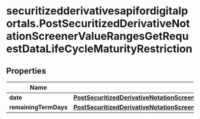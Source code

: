 # securitizedderivativesapifordigitalportals.PostSecuritizedDerivativeNotationScreenerValueRangesGetRequestDataLifeCycleMaturityRestriction

## Properties

Name | Type | Description | Notes
------------ | ------------- | ------------- | -------------
**date** | [**PostSecuritizedDerivativeNotationScreenerValueRangesGetRequestDataLifeCycleMaturityRestrictionDate**](PostSecuritizedDerivativeNotationScreenerValueRangesGetRequestDataLifeCycleMaturityRestrictionDate.md) |  | [optional] 
**remainingTermDays** | [**PostSecuritizedDerivativeNotationScreenerValueRangesGetRequestDataLifeCycleMaturityRestrictionRemainingTermDays**](PostSecuritizedDerivativeNotationScreenerValueRangesGetRequestDataLifeCycleMaturityRestrictionRemainingTermDays.md) |  | [optional] 


